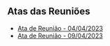 ## Atas das Reuniões

- [Ata de Reunião - 04/04/2023](atas/reuniao01.md)
- [Ata de Reunião - 09/04/2023](atas/reuniao02.md)
